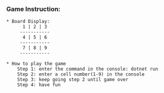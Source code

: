 ### Game Instruction:
    * Board Display:
          1 | 2 | 3 
         -----------
          4 | 5 | 6 
         -----------
          7 | 8 | 9 
         -----------
    
    * How to play the game
        Step 1: enter the command in the console: dotnet run
        Step 2: enter a cell number(1-9) in the console
        Step 3: keep going step 2 until game over
        Step 4: have fun